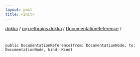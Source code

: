 ```yaml
---
layout: post
title: <init>
---
```

[dokka](../../index.md) / [org.jetbrains.dokka](../index.md) / [DocumentationReference](index.md) / [<init>](_init_.md)

# <init>

```
public DocumentationReference(from: DocumentationNode, to: DocumentationNode, kind: Kind)
```
